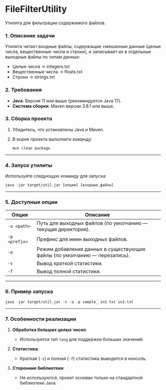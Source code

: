 # FileFilterUtility

Утилита для фильтрации содержимого файлов.

### **1. Описание задачи**
Утилита читает входные файлы, содержащие смешанные данные (целые числа, вещественные числа и строки), и записывает их в отдельные выходные файлы по типам данных:
- Целые числа → integers.txt
- Вещественные числа → floats.txt
- Строки → strings.txt

### **2. Требования**
- **Java**: Версия 11 или выше (рекомендуется Java 17).
- **Система сборки**: Maven версии 3.8.1 или выше.

### **3. Сборка проекта**
1. Убедитесь, что установлены Java и Maven.
2. В корне проекта выполните команду:

   `mvn clean package`  


---

### **4. Запуск утилиты**

Используйте следующую команду для запуска:  

`java -jar target/util.jar [опции] [входные_файлы]`  


---

### **5. Доступные опции**  

| Опция | Описание |  
|-------|----------|  
| `-o <path>` | Путь для выходных файлов (по умолчанию — текущая директория). |  
| `-p <prefix>` | Префикс для имен выходных файлов. |  
| `-a` | Режим добавления данных в существующие файлы (по умолчанию — перезапись). |  
| `-s` | Вывод краткой статистики. |  
| `-f` | Вывод полной статистики. |

---

### **6. Пример запуска**

`java -jar target/util.jar -s -a -p sample_ in1.txt in2.txt`  


---

### **7. Особенности реализации**

1. **Обработка больших целых чисел**:  
   - Используется тип `long` для поддержки больших значений.  

2. **Статистика**:  
   - Краткая (`-s`) и полная (`-f`) статистика выводится в консоль.  

3. **Сторонние библиотеки**:  
   - Не используются, проект основан только на стандартной библиотеке Java.  
